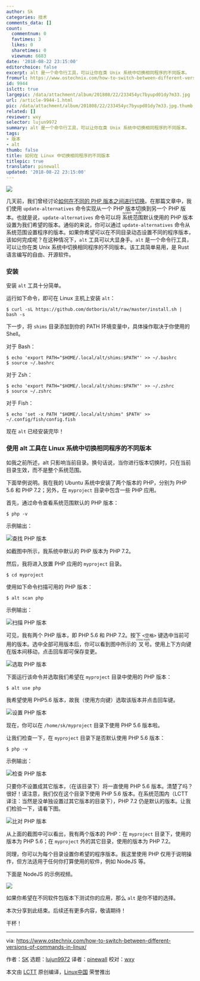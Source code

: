```yaml
---
author: Sk
categories: 技术
comments_data: []
count:
  commentnum: 0
  favtimes: 3
  likes: 0
  sharetimes: 0
  viewnum: 6683
date: '2018-08-22 23:15:00'
editorchoice: false
excerpt: alt 是一个命令行工具，可以让你在类 Unix 系统中切换相同程序的不同版本。
fromurl: https://www.ostechnix.com/how-to-switch-between-different-versions-of-commands-in-linux/
id: 9944
islctt: true
largepic: /data/attachment/album/201808/22/233454yc7byupd01dy7m33.jpg
url: /article-9944-1.html
pic: /data/attachment/album/201808/22/233454yc7byupd01dy7m33.jpg.thumb.jpg
related: []
reviewer: wxy
selector: lujun9972
summary: alt 是一个命令行工具，可以让你在类 Unix 系统中切换相同程序的不同版本。
tags:
- 版本
- alt
thumb: false
title: 如何在 Linux 中切换相同程序的不同版本
titlepic: true
translator: pinewall
updated: '2018-08-22 23:15:00'
---
```


![](/data/attachment/album/201808/22/233454yc7byupd01dy7m33.jpg)


几天前，我们曾经讨论[如何在不同的 PHP 版本之间进行切换](/article-9951-1.html)。在那篇文章中，我们使用 `update-alternatives` 命令实现从一个 PHP 版本切换到另一个 PHP 版本。也就是说，`update-alternatives` 命令可以将<ruby> 系统范围 <rt>  system wide </rt></ruby>默认使用的 PHP 版本设置为我们希望的版本。通俗的来说，你可以通过 `update-alternatives` 命令从系统范围设置程序的版本。如果你希望可以在不同目录动态设置不同的程序版本，该如何完成呢？在这种情况下，`alt` 工具可以大显身手。`alt` 是一个命令行工具，可以让你在类 Unix 系统中切换相同程序的不同版本。该工具简单易用，是 Rust 语言编写的自由、开源软件。


### 安装


安装 `alt` 工具十分简单。


运行如下命令，即可在 Linux 主机上安装 `alt`：



```
$ curl -sL https://github.com/dotboris/alt/raw/master/install.sh | bash -s
```

下一步，将 `shims` 目录添加到你的 PATH 环境变量中，具体操作取决于你使用的 Shell。


对于 Bash：



```
$ echo 'export PATH="$HOME/.local/alt/shims:$PATH"' >> ~/.bashrc
$ source ~/.bashrc
```

对于 Zsh：



```
$ echo 'export PATH="$HOME/.local/alt/shims:$PATH"' >> ~/.zshrc
$ source ~/.zshrc
```

对于 Fish：



```
$ echo 'set -x PATH "$HOME/.local/alt/shims" $PATH' >> ~/.config/fish/config.fish
```

现在 `alt` 已经安装完毕！


### 使用 alt 工具在 Linux 系统中切换相同程序的不同版本


如我之前所述，alt 只影响当前目录。换句话说，当你进行版本切换时，只在当前目录生效，而不是整个系统范围。


下面举例说明。我在我的 Ubuntu 系统中安装了两个版本的 PHP，分别为 PHP 5.6 和 PHP 7.2；另外，在 `myproject` 目录中包含一些 PHP 应用。


首先，通过命令查看系统范围默认的 PHP 版本：



```
$ php -v
```

示例输出：


![查找 PHP 版本](/data/attachment/album/201808/22/231514nwc335llw3c592lj.png)


如截图中所示，我系统中默认的 PHP 版本为 PHP 7.2。


然后，我将进入放置 PHP 应用的 `myproject` 目录。



```
$ cd myproject
```

使用如下命令扫描可用的 PHP 版本：



```
$ alt scan php
```

示例输出：


![扫描 PHP 版本](/data/attachment/album/201808/22/231515wt2ytf6dszbrbuh9.png)


可见，我有两个 PHP 版本，即 PHP 5.6 和 PHP 7.2。按下 `<空格>` 键选中当前可用的版本。选中全部可用版本后，你可以看到图中所示的<ruby> 叉号 <rt>  cross mark </rt></ruby>。使用上下方向键在版本间移动，点击回车即可保存变更。


![选取 PHP 版本](/data/attachment/album/201808/22/231517x6p62ttryzzzk959.png)


下面运行该命令并选取我们希望在 `myproject` 目录中使用的 PHP 版本：



```
$ alt use php
```

我希望使用 PHP5.6 版本，故我（使用方向键）选取该版本并点击回车键。


![设置 PHP 版本](/data/attachment/album/201808/22/231518cia6f8hgi819kgao.png)


现在，你可以在 `/home/sk/myproject` 目录下使用 PHP 5.6 版本啦。


让我们检查一下，在 `myproject` 目录下是否默认使用 PHP 5.6 版本：



```
$ php -v
```

示例输出：


![检查 PHP 版本](/data/attachment/album/201808/22/231519earzcyx4x1zok18c.png)


只要你不设置成其它版本，（在该目录下）将一直使用 PHP 5.6 版本。清楚了吗？很好！请注意，我们仅在这个目录下使用 PHP 5.6 版本。在系统范围内（LCTT 译注：当然是没单独设置过其它版本的目录下），PHP 7.2 仍是默认的版本。让我们检验一下，请看下图。


![比对 PHP 版本](/data/attachment/album/201808/22/231520rlcvcclut0p88pcc.png)


从上面的截图中可以看出，我有两个版本的 PHP：在 `myproject` 目录下，使用的版本为 PHP 5.6；在 `myproject` 外的其它目录，使用的版本为 PHP 7.2。


同理，你可以为每个目录设置你希望的程序版本。我这里使用 PHP 仅用于说明操作，但方法适用于任何你打算使用的软件，例如 NodeJS 等。


下面是 NodeJS 的示例视频。


![](/data/attachment/album/201808/22/231522cyih2fwxmw8oh3vk.gif)


如果你希望在不同软件包版本下测试你的应用，那么 `alt` 是你不错的选择。


本次分享到此结束。后续还有更多内容，敬请期待！


干杯！




---


via: <https://www.ostechnix.com/how-to-switch-between-different-versions-of-commands-in-linux/>


作者：[SK](https://www.ostechnix.com/author/sk/) 选题：[lujun9972](https://github.com/lujun9972) 译者：[pinewall](https://github.com/pinewall) 校对：[wxy](https://github.com/wxy)


本文由 [LCTT](https://github.com/LCTT/TranslateProject) 原创编译，[Linux中国](https://linux.cn/) 荣誉推出